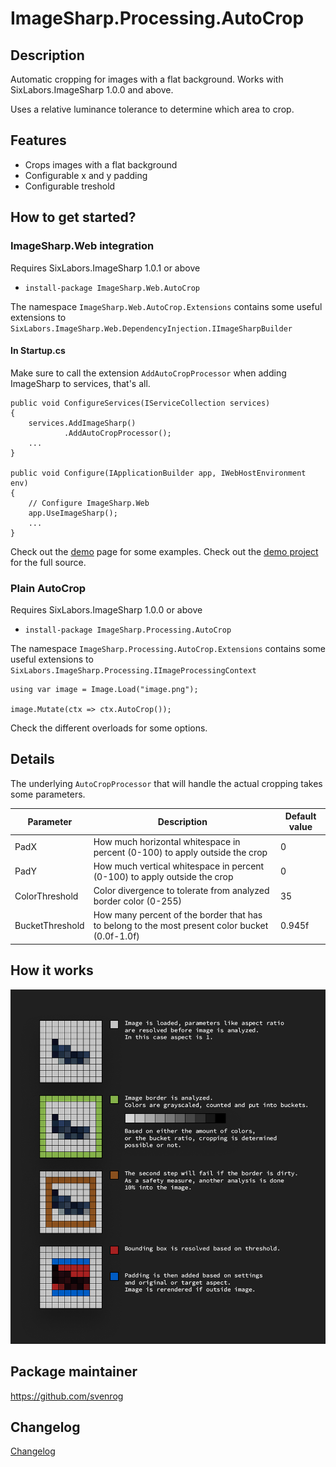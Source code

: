 # ImageSharp.Processing.AutoCrop

## Description

Automatic cropping for images with a flat background.
Works with SixLabors.ImageSharp 1.0.0 and above.

Uses a relative luminance tolerance to determine which area to crop.

## Features

- Crops images with a flat background
- Configurable x and y padding
- Configurable treshold

## How to get started?

### ImageSharp.Web integration

Requires SixLabors.ImageSharp 1.0.1 or above

- `install-package ImageSharp.Web.AutoCrop`

The namespace `ImageSharp.Web.AutoCrop.Extensions` contains some useful extensions to `SixLabors.ImageSharp.Web.DependencyInjection.IImageSharpBuilder`

#### In Startup.cs

Make sure to call the extension `AddAutoCropProcessor` when adding ImageSharp to services, that's all.

```
public void ConfigureServices(IServiceCollection services)
{
    services.AddImageSharp()
            .AddAutoCropProcessor();
    ...
}

public void Configure(IApplicationBuilder app, IWebHostEnvironment env)
{
    // Configure ImageSharp.Web
    app.UseImageSharp();
    ...
}
```

Check out the [demo](docs/demo.mhtml) page for some examples.
Check out the [demo project](src/ImageSharp.Web.AutoCrop.Demo) for the full source.

### Plain AutoCrop

Requires SixLabors.ImageSharp 1.0.0 or above

- `install-package ImageSharp.Processing.AutoCrop`

The namespace `ImageSharp.Processing.AutoCrop.Extensions` contains some useful extensions to `SixLabors.ImageSharp.Processing.IImageProcessingContext`

```
using var image = Image.Load("image.png");

image.Mutate(ctx => ctx.AutoCrop());
```

Check the different overloads for some options.



## Details

The underlying `AutoCropProcessor` that will handle the actual cropping takes some parameters.

| Parameter | Description | Default value |
| --------- | ----------- | ------- |
| PadX | How much horizontal whitespace in percent (0-100) to apply outside the crop | 0 |
| PadY | How much vertical whitespace in percent (0-100) to apply outside the crop | 0 |
| ColorThreshold | Color divergence to tolerate from analyzed border color (0-255) | 35 |
| BucketThreshold | How many percent of the border that has to belong to the most present color bucket (0.0f-1.0f) | 0.945f |

## How it works
![How it works](docs/how-it-works.png)

## Package maintainer

https://github.com/svenrog

## Changelog

[Changelog](CHANGELOG.md)